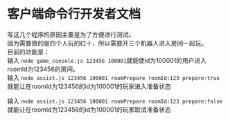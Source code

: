 # 客户端命令行开发者文档
写这几个程序的原因主要是为了方便进行测试。  
因为需要做的是四个人玩的红十，所以需要开三个机器人进入房间一起玩。  
目前的功能是：  
输入
`node game_console.js 123456 100001`就能使id为100001的用户进入roomId为123456的房间。  
输入
`node assist.js 123456 100001 roomPrepare roomId:123 prepare:true`就能让在roomId为123456的id为100001的玩家进入准备状态

输入
`node assist.js 123456 100001 roomPrepare roomId:123 prepare:false`就能让在roomId为123456的id为100001的玩家取消准备状态